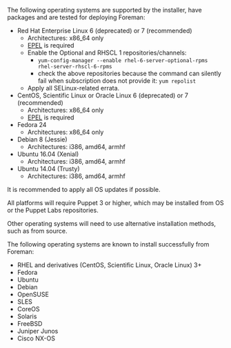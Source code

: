 The following operating systems are supported by the installer, have packages and are tested for deploying Foreman:

* Red Hat Enterprise Linux 6 (deprecated) or 7 (recommended)
  * Architectures: x86_64 only
  * [EPEL](http://fedoraproject.org/wiki/EPEL/FAQ#How_can_I_install_the_packages_from_the_EPEL_software_repository.3F) is required
  * Enable the Optional and RHSCL 1 repositories/channels:
    * `yum-config-manager --enable rhel-6-server-optional-rpms rhel-server-rhscl-6-rpms`
    * check the above repositories because the command can silently fail when subscription does not provide it: `yum repolist`
  * Apply all SELinux-related errata.
* CentOS, Scientific Linux or Oracle Linux 6 (deprecated) or 7 (recommended)
  * Architectures: x86_64 only
  * [EPEL](http://fedoraproject.org/wiki/EPEL/FAQ#How_can_I_install_the_packages_from_the_EPEL_software_repository.3F) is required
* Fedora 24
  * Architectures: x86_64 only
* Debian 8 (Jessie)
  * Architectures: i386, amd64, armhf
* Ubuntu 16.04 (Xenial)
  * Architectures: i386, amd64, armhf
* Ubuntu 14.04 (Trusty)
  * Architectures: i386, amd64, armhf

It is recommended to apply all OS updates if possible.

All platforms will require Puppet 3 or higher, which may be installed from OS or the Puppet Labs repositories.

Other operating systems will need to use alternative installation methods, such as from source.

The following operating systems are known to install successfully from Foreman:

* RHEL and derivatives (CentOS, Scientific Linux, Oracle Linux) 3+
* Fedora
* Ubuntu
* Debian
* OpenSUSE
* SLES
* CoreOS
* Solaris
* FreeBSD
* Juniper Junos
* Cisco NX-OS
